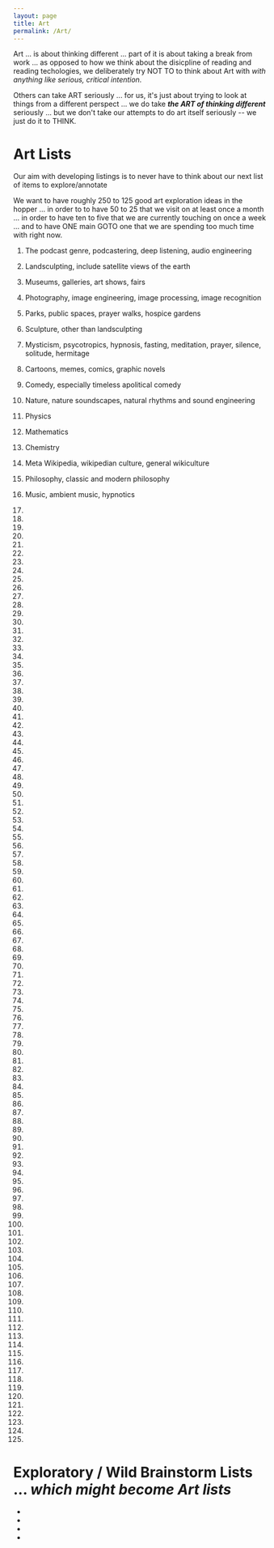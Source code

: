 ```yaml
---
layout: page
title: Art
permalink: /Art/
---
```



Art ... is about thinking different ... part of it is about taking a break from work ... as opposed to how we think about the disicpline of reading and reading techologies, we deliberately try NOT TO to think about Art with *with anything like serious, critical intention.* 

Others can take ART seriously ... for us, it's just about trying to look at things from a different perspect ... we do take ***the ART of thinking different*** seriously ... but we don't take our attempts to do art itself seriously -- we just do it to THINK.

# Art Lists

Our aim with developing listings is to never have to think about our next list of items to explore/annotate

We want to have roughly 250 to 125 good art exploration ideas in the hopper ... in order to to have 50 to 25 that we visit on at least once a month ... in order to have ten to five that we are currently touching on once a week ... and to have ONE main GOTO one that we are spending too much time with right now.

1) The podcast genre, podcastering, deep listening, audio engineering

2) Landsculpting, include satellite views of the earth

3) Museums, galleries, art shows, fairs

4) Photography, image engineering, image processing, image recognition

5) Parks, public spaces, prayer walks, hospice gardens

6) Sculpture, other than landsculpting

7) Mysticism, psycotropics, hypnosis, fasting, meditation, prayer, silence, solitude, hermitage

8) Cartoons, memes, comics, graphic novels

9) Comedy, especially timeless apolitical comedy

10) Nature, nature soundscapes, natural rhythms and sound engineering

11) Physics

12) Mathematics

13) Chemistry

14) Meta Wikipedia, wikipedian culture, general wikiculture

15) Philosophy, classic and modern philosophy

16) Music, ambient music, hypnotics

17) 

18)

19)

20)

21)

22) 

23)

24) 

25)

26)

27)

28)

29)

30)

31)

32) 

33)

34) 

35)

36)

37)

38)

39)

40)

41)

42) 

43)

44) 

45)

46)

47)

48)

49)

50)

51)

52) 

53)

54) 

55)

56)

57)

58)

59)

60)

61)

62) 

63)

64) 

65)

66)

67)

68)

69)

70)

71)

72) 

73)

74) 

75)

76)

77)

78)

79)

80)

81)

82) 

83)

84) 

85)

86)

87)

88)

89)

90)

91)

92) 

93)

94) 

95)

96)

97)

98)

99)

100)

101)

102) 

103)

104) 

105)

106)

107)

108)

109)

110)

111)

112) 

113)

114) 

115)

116)

117)

118)

119)

120)

121)

122)

123)

124)

125)

# Exploratory / Wild Brainstorm Lists ... *which might become Art lists*


* 

* 

* 

* 
